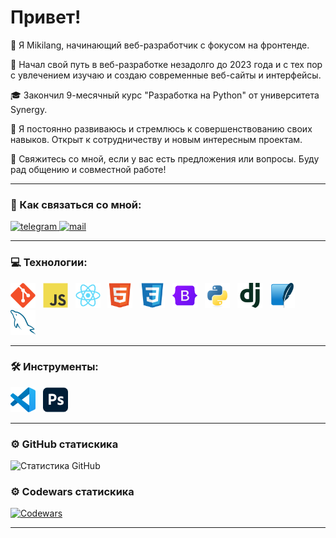 <!-- Заголовок профиля -->
# Привет! 

<!-- Описание -->
👋 Я Mikilang, начинающий веб-разработчик с фокусом на фронтенде. 

📅 Начал свой путь в веб-разработке незадолго до 2023 года и с тех пор с увлечением изучаю и создаю современные веб-сайты и интерфейсы.

🎓 Закончил 9-месячный курс "Разработка на Python" от университета Synergy. 

🌟 Я постоянно развиваюсь и стремлюсь к совершенствованию своих навыков. Открыт к сотрудничеству и новым интересным проектам.

📧 Свяжитесь со мной, если у вас есть предложения или вопросы. Буду рад общению и совместной работе!

___

<!-- Контакты -->
### 🤝 Как связаться со мной:

<div>
    <a href='https://t.me/MikiIang_Miklang' target='_blank'>
        <img src='https://camo.githubusercontent.com/6badd5effe52bef2c64557fa8883104fd1fd80065c2feda39fd2b9ac4a858bae/68747470733a2f2f63646e2d69636f6e732d706e672e666c617469636f6e2e636f6d2f3531322f323131312f323131313634362e706e67' width='40' height='40' alt='telegram'>
    </a>
    <a href='https://e.mail.ru/cgi-bin/sentmsg?To=624655michael@mail.ru&from=otvet&afterReload=1' target='_blank'>
        <img src='https://camo.githubusercontent.com/25cc3cb093a962d2574491fa4847c50bcedee751d89baafa96b8d0ee6a50fc0d/68747470733a2f2f706170696b2e70726f2f75706c6f6164732f706f7374732f323032322d30312f313634333632383339375f312d706170696b2d70726f2d702d706f636874612d6c6f676f7469702d312e706e67' width='40' height='40' alt='mail'>
    </a>
</div>

___

<!-- Навыки -->
### 💻 Технологии:

<div>
    <img src='https://raw.githubusercontent.com/devicons/devicon/55609aa5bd817ff167afce0d965585c92040787a/icons/git/git-original.svg' title='git' alt='git'     width='40' height='40'>&nbsp;&nbsp;
    <img src='https://raw.githubusercontent.com/devicons/devicon/55609aa5bd817ff167afce0d965585c92040787a/icons/javascript/javascript-original.svg'     title='javascript' alt='javascript' width='40' height='40'>&nbsp;&nbsp;
    <img src='https://raw.githubusercontent.com/devicons/devicon/55609aa5bd817ff167afce0d965585c92040787a/icons/react/react-original.svg' title='react' alt='react'     width='40' height='40'>&nbsp;&nbsp;
    <img src='https://raw.githubusercontent.com/devicons/devicon/55609aa5bd817ff167afce0d965585c92040787a/icons/html5/html5-original.svg' title='html' alt='html'   width='40' height='40'>&nbsp;&nbsp;
    <img src='https://raw.githubusercontent.com/devicons/devicon/55609aa5bd817ff167afce0d965585c92040787a/icons/css3/css3-original.svg' title='css' alt='css'   width='40' height='40'>&nbsp;&nbsp;
    <img src='https://raw.githubusercontent.com/devicons/devicon/55609aa5bd817ff167afce0d965585c92040787a/icons/bootstrap/bootstrap-original.svg' title='bootstrap' alt='bootstrap'   width='40' height='40'>&nbsp;&nbsp;
    <img src='https://raw.githubusercontent.com/devicons/devicon/55609aa5bd817ff167afce0d965585c92040787a/icons/python/python-original.svg' title='python'  alt='python' width='40' height='40'>&nbsp;&nbsp;
    <img src='https://raw.githubusercontent.com/devicons/devicon/55609aa5bd817ff167afce0d965585c92040787a/icons/django/django-plain.svg' title='django' alt='django'    width='40' height='40'>&nbsp;&nbsp;
    <img src='https://raw.githubusercontent.com/devicons/devicon/55609aa5bd817ff167afce0d965585c92040787a/icons/sqlite/sqlite-original.svg' title='sqlite'  alt='sqlite' width='40' height='40'>&nbsp;&nbsp;
    <img src='https://raw.githubusercontent.com/devicons/devicon/55609aa5bd817ff167afce0d965585c92040787a/icons/mysql/mysql-original.svg' title='mySQL' alt='mySQL' width='40' height='40'>&nbsp;&nbsp;
</div>

___

### 🛠 Инструменты:

<div>
    <img src='https://raw.githubusercontent.com/devicons/devicon/55609aa5bd817ff167afce0d965585c92040787a/icons/vscode/vscode-original.svg' title='vscode' alt='vscode' width='40' height='40'>&nbsp;&nbsp;
    <img src='https://raw.githubusercontent.com/devicons/devicon/55609aa5bd817ff167afce0d965585c92040787a/icons/photoshop/photoshop-plain.svg' title='photoshop' alt='photoshop' width='40' height='40'>&nbsp;&nbsp;
</div>


___

### ⚙️ GitHub статискика
<!-- Статистика -->
![Статистика GitHub](https://github-readme-stats.vercel.app/api?username=M1kilang&show_icons=true)

### ⚙️ Codewars статискика
[![Codewars](https://www.codewars.com/users/Mikilang/badges/large)](https://www.codewars.com/users/YOUR_USERNAME)

___
